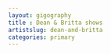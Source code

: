 ```yaml
---
layout: gigography
title : Dean & Britta shows
artistslug: dean-and-britta
categories: primary
---
```



